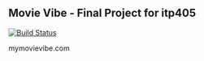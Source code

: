 ## Movie Vibe - Final Project for itp405

[![Build Status](https://travis-ci.org/laravel/framework.svg)](https://travis-ci.org/laravel/framework)

mymovievibe.com